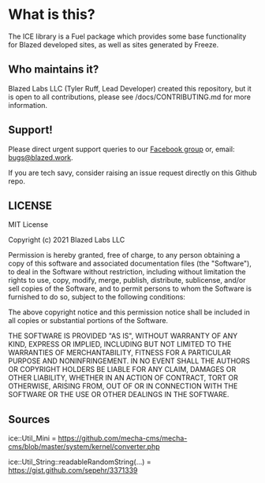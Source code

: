 # What is this?
The ICE library is a Fuel package which provides some base functionality for Blazed developed sites, as well as sites generated by Freeze.

## Who maintains it?
Blazed Labs LLC (Tyler Ruff, Lead Developer) created this repository, but it is open to all contributions, please see /docs/CONTRIBUTING.md for more information.

## Support!
Please direct urgent support queries to our [Facebook group](https://www.facebook.com/groups/blazedbugs/)
or, email: [bugs@blazed.work](mailto:bugs@blazed.work).

If you are tech savy, consider raising an issue request directly on this Github repo.

## LICENSE 

MIT License

Copyright (c) 2021 Blazed Labs LLC

Permission is hereby granted, free of charge, to any person obtaining a copy
of this software and associated documentation files (the "Software"), to deal
in the Software without restriction, including without limitation the rights
to use, copy, modify, merge, publish, distribute, sublicense, and/or sell
copies of the Software, and to permit persons to whom the Software is
furnished to do so, subject to the following conditions:

The above copyright notice and this permission notice shall be included in all
copies or substantial portions of the Software.

THE SOFTWARE IS PROVIDED "AS IS", WITHOUT WARRANTY OF ANY KIND, EXPRESS OR
IMPLIED, INCLUDING BUT NOT LIMITED TO THE WARRANTIES OF MERCHANTABILITY,
FITNESS FOR A PARTICULAR PURPOSE AND NONINFRINGEMENT. IN NO EVENT SHALL THE
AUTHORS OR COPYRIGHT HOLDERS BE LIABLE FOR ANY CLAIM, DAMAGES OR OTHER
LIABILITY, WHETHER IN AN ACTION OF CONTRACT, TORT OR OTHERWISE, ARISING FROM,
OUT OF OR IN CONNECTION WITH THE SOFTWARE OR THE USE OR OTHER DEALINGS IN THE
SOFTWARE.

## Sources
ice::Util_Mini
=   https://github.com/mecha-cms/mecha-cms/blob/master/system/kernel/converter.php

ice::Util_String::readableRandomString(...)
=   https://gist.github.com/sepehr/3371339

